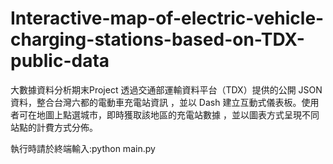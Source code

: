 # Interactive-map-of-electric-vehicle-charging-stations-based-on-TDX-public-data
大數據資料分析期末Project
透過交通部運輸資料平台（TDX）提供的公開 JSON 資料，整合台灣六都的電動車充電站資訊
，並以 Dash 建立互動式儀表板。使用者可在地圖上點選城市，即時獲取該地區的充電站數據
，並以圖表方式呈現不同站點的計費方式分佈。

執行時請於終端輸入:python main.py
